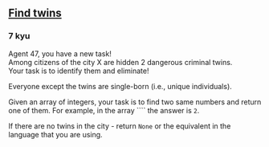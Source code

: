 <h2><a href=https://www.codewars.com/kata/5834315e06f227a6ac000099/train/javascript target="_blank">Find twins</a></h2><h3>7 kyu</h3><p>Agent 47, you have a new task!<br>Among citizens of the city X are hidden 2 dangerous criminal twins.<br>Your task is to identify them and eliminate!</p><p>Everyone except the twins are single-born (i.e., unique individuals).  </p><p>Given an array of integers, your task is to find two same numbers and return one of them. For example, in the array ```` the answer is <code>2</code>.</p><p>If there are no twins in the city - return <code>None</code> or the equivalent in the language that you are using.</p>